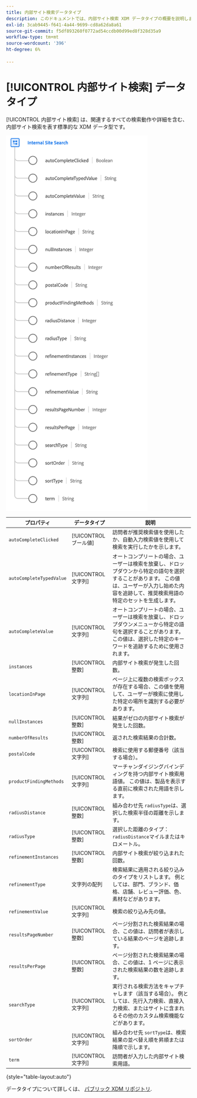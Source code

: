 ```yaml
---
title: 内部サイト検索データタイプ
description: このドキュメントでは、内部サイト検索 XDM データタイプの概要を説明します。
exl-id: 3cab9445-f641-4a44-9699-cd8a62da8a61
source-git-commit: f5df893260f0772ad54ccdb00d99ed8f328d35a9
workflow-type: tm+mt
source-wordcount: '396'
ht-degree: 6%

---
```


# [!UICONTROL 内部サイト検索] データタイプ

[!UICONTROL 内部サイト検索] は、関連するすべての検索動作や詳細を含む、内部サイト検索を表す標準的な XDM データ型です。

![](../images/data-types/internal-site-search.png)

| プロパティ | データタイプ | 説明 |
| --- | --- | --- |
| `autoCompleteClicked` | [!UICONTROL ブール値] | 訪問者が推奨検索値を使用したか、自動入力検索値を使用して検索を実行したかを示します。 |
| `autoCompleteTypedValue` | [!UICONTROL 文字列] | オートコンプリートの場合、ユーザーは検索を放棄し、ドロップダウンから特定の語句を選択することがあります。 この値は、ユーザーが入力し始めた内容を追跡して、推奨検索用語の特定のセットを生成します。 |
| `autoCompleteValue` | [!UICONTROL 文字列] | オートコンプリートの場合、ユーザーは検索を放棄し、ドロップダウンメニューから特定の語句を選択することがあります。 この値は、選択した特定のキーワードを追跡するために使用されます。 |
| `instances` | [!UICONTROL 整数] | 内部サイト検索が発生した回数。 |
| `locationInPage` | [!UICONTROL 文字列] | ページ上に複数の検索ボックスが存在する場合、この値を使用して、ユーザーが検索に使用した特定の場所を識別する必要があります。 |
| `nullInstances` | [!UICONTROL 整数] | 結果がゼロの内部サイト検索が発生した回数。 |
| `numberOfResults` | [!UICONTROL 整数] | 返された検索結果の合計数。 |
| `postalCode` | [!UICONTROL 文字列] | 検索に使用する郵便番号（該当する場合）。 |
| `productFindingMethods` | [!UICONTROL 文字列] | マーチャンダイジングバインディングを持つ内部サイト検索用語値。 この値は、製品を表示する直前に検索された用語を示します。 |
| `radiusDistance` | [!UICONTROL 整数] | 組み合わせ先 `radiusType`は、選択した検索半径の距離を示します。 |
| `radiusType` | [!UICONTROL 整数] | 選択した距離のタイプ： `radiusDistance`マイルまたはキロメートル。 |
| `refinementInstances` | [!UICONTROL 整数] | 内部サイト検索が絞り込まれた回数。 |
| `refinementType` | 文字列の配列 | 検索結果に適用される絞り込みのタイプをリストします。 例としては、部門、ブランド、価格、店舗、レビュー評価、色、素材などがあります。 |
| `refinementValue` | [!UICONTROL 文字列] | 検索の絞り込み先の値。 |
| `resultsPageNumber` | [!UICONTROL 整数] | ページ分割された検索結果の場合、この値は、訪問者が表示している結果のページを追跡します。 |
| `resultsPerPage` | [!UICONTROL 整数] | ページ分割された検索結果の場合、この値は、1 ページに表示された検索結果の数を追跡します。 |
| `searchType` | [!UICONTROL 文字列] | 実行される検索方法をキャプチャします（該当する場合）。 例としては、先行入力検索、直接入力検索、またはサイトに含まれるその他のカスタム検索機能などがあります。 |
| `sortOrder` | [!UICONTROL 文字列] | 組み合わせ先 `sortType`は、検索結果の並べ替え順を昇順または降順で示します。 |
| `term` | [!UICONTROL 文字列] | 訪問者が入力した内部サイト検索用語。 |

{style="table-layout:auto"}

データタイプについて詳しくは、 [パブリック XDM リポジトリ](https://github.com/adobe/xdm/blob/master/docs/reference/datatypes/internal-site-search.schema.json).
